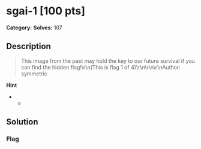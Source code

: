 # sgai-1 [100 pts]

**Category:** 
**Solves:** 107

## Description
>This image from the past may hold the key to our future survival if you can find the hidden flag!\r\n(This is flag 1 of 4)\r\n\r\n\r\nAuthor: symmetric

**Hint**
* -

## Solution

### Flag

